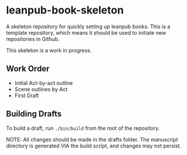 # leanpub-book-skeleton
A skeleton repository for quickly setting up leanpub books. This is a template repository, which means it should be used to initiate new repositories in Github.

This skeleton is a work in progress.

## Work Order

- Initial Act-by-act outline
- Scene outlines by Act
- First Draft

## Building Drafts

To build a draft, run `./bin/build` from the root of the repository.

NOTE: All changes should be made in the drafts folder. The manuscript directory is generated VIA the build script, and changes may not persist.